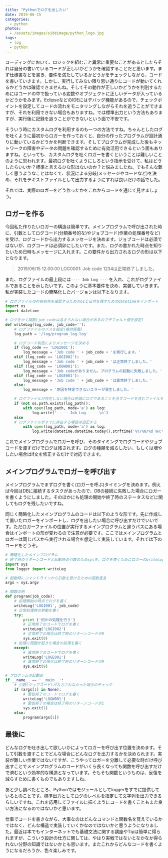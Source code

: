```yaml
---
title: "Pythonでログを出したい"
date: 2019-06-15
categories: 
  - python
photos:
  - /assets/images/sideimage/python_logo.jpg
tags:
  - log
  - python
---
```


コーディングにおいて、ロジックを組むこと異常に重要なことがあるとしたらそれは自分の書いているコードが正しいかどうかを確認することだと思います。まず仕様書などを書き、要件を満たしているかどうかをチェックしながら、コードを書いていきます。しかし、実行してみない限り思い通りにコードが動いてくれるかどうかは確認できませんね。そしてその動作が正しいかどうかを判別するためにはコードの中で扱っている変数やオブジェクトに正しいデータが入っているかどうかをみます。EclipseなどのIDEにはデバッグ機能があるので、チェックポイントを設定してコードの流れをモニタリングしながらそれを追うことができますが、それを利用できない場合もありますね。では標準出力という方法もありますが、実行後に記録を追うことができないという面で不安です。

そういう時にカスタムログを利用するのも一つの方法ですね。ちゃんとしたログを吐くように最初からロガーを作っておくと、自分の作ったプログラムが設計通りに動いているかどうかを判断できます。そしてプログラムが完成した後もネットワークの障害やデータの問題を確認するために有効活用できるという面もありますね。といっても、カスタムログを吐くロガーを書くということは難しいことのように思われます。最初ログを吐くようにしろという指示を受けて、私はどうしたらいいか？標準と言えるひな形はないのか？と悩みましたね。でもそんな難しく思うようなことはなくて、状況による分岐(メッセージやコードなど)を決め、それをテキストファイルとして出力するようにすれば良いだけの話でした。

それでは、実際のロガーをどう作ったかをこれからコードを通じて見せましょう。

## ロガーを作る

今回私た作りたいロガーの構造は簡単です。メインプログラムで呼び出された時に、引数としてログコード(分類番号的な)やジョブコード(作業の処理番号など)を受け、ログコードから出力するメッセージを決めます。ジョブコードは必須ではないが、ログコードは必須卯にしたいです。また、ログの書かれた時点を知りたいため日時もメッセージに入れます。この要件から出力されるログの形は以下となります。

> 2019/06/15 12:00:00 LOG0001: Job code 1234は正常終了しました。

また、ログファイルの最上段には`---- Job Log ----`を入れ、これがログファイルであることを示したいです。このように基本要件を決め、実装していきます。私が実装したコードの簡略化したバージョンは以下となります。

```python
# ログファイルの存在有無を確認するためのosと日付を残すためのdatetimeをインポート
import os
import datetime

# ログをかく関数(job_codeは与えられない場合があるのでデフォルト値を設定)
def writeLog(log_code, job_code=''):
    # ログファイルのパスを指定(絶対経路)
    log_path = '/log/program_log.log'

    # ログコード判定によりメッセージを決める
    if (log_code == 'LOGI001'):
        log_message = 'Job code ' + job_code + 'を実行します。'
    elif (log_code == 'LOGI002'):
        log_message = 'Job code ' + job_code + 'は正常終了しました。'
    elif (log_code == 'LOGW001'):
        log_message = 'Job codeがありません。プログラムの起動に失敗しました。'
    elif (log_code == 'LOGE001'):
        log_message = 'Job code ' + job_code + 'は異常終了しました。'
    else:
        log_message = '原因を特定できないエラーが発生しました。'

    # ログファイルが存在しない場合は先端にログであることを示すコードを含むファイルを生成
    if (not os.path.exists(log_path)):
        with open(log_path, mode='a') as log:
            log.write('----- Job Log -----\n')
    else 
    # ログファイルがすでに存在する場合は追記する
        with open(log_path, mode='a') as log:
            log.write(datetime.datetime.today().strftime('%Y/%m/%d %H:%M:%S') + ' ' + log_code + ': ' + log_message + '\n')
```

これでメインプログラムでロガーを呼び、そのタイミングでログコードやジョブコードを渡すだけでログは残されます。ログの種類を減らしたい、もしくは増やしたい場合はif文を修正するだけで対応できます。

## メインプログラムでロガーを呼び出す

メインプログラムでまずログを書く(ロガーを呼ぶ)タイミングを決めます。例えば今回はDBに接続するタスクがあったので、DBの接続に失敗した場合にロガーを書くようにしました。そのほかにも処理の開始や終了時のステータスなどに関してもログを残したいですね。

同じく簡略化したメインプログラムのコードは以下のような形です。先に作成して置いたロガーをインポートし、ログを出したい場合に呼び出すだけでいいです。ただロガーファイルの位置が実行するメインプログラムと違うパスにある場合はインポートの形が変わるので注意が必要です。ここではメインプログラムとロガーは同じパスから実行される場合を想定して実装しています。それでは下のコードをどうぞ。

```python
# 簡略化したメインプログラム
# 終了時のリターンコードと起動時の引数のためsysを、ログを書くためにロガーのwriteLog関数をインポート
import sys
from logger import writeLog

# 起動時にコマンドラインから引数を受けるための変数宣言
args = sys.argv

# 関数の例
def program(job_code):
    # 処理開始の時点でログを書く
    writeLog('LOGI001', job_code)
    # 正常処理時の挙動を書く
    try:
        print ('何かの処理を行う')
        # 正常終了のコードでログを書く
        writeLog('LOGI002')
        # 正常終了の場合は終了時のリターンコードが0
        sys.exit(0)
    # 処理に問題が起きた場合の処理を書く
    except:
        # 異常終了のコードでログを書く
        writeLog('LOGE001')
        # 異常終了の場合は終了時のリターンコードが9
        sys.exit(9)

# プログラムの起動部
if __name__ == '__main__':
    # 引数(ジョブコード)が入力されなかった場合のチェック
    if (args[1] in None):
        # 警告終了のコードでログを書く
        writeLog('LOGW001')
        # 警告終了の場合は終了時のリターンコードが1
        sys.exit(1)
    else:
        program(args[1])
```

## 最後に

どんなログを吐き出して欲しいかによってロガーを呼び出す位置を決めます。そして引数を渡すことでどんな場合にどんなログを出力するかを決められます。実装が難しい作業ではないですが、こうやってロガーを分離して必要な時だけ呼び出すことでメインプログラムのコードがいくら長くなっても関数を呼び出すだけで済むという効率的な構造となっています。そもそも関数というものは、反復を減らすために書くものでもありますしね。

あと少し調べたところ、Pythonではモジュールとしてloggerをすでに提供しているとのことです。標準出力としてログのレベルを指定して文字列を出力できるらしいですね。これを応用してファイルに描くようにコードを書くこともまた良い方法になるのではないかと思います。

仕事でコードを書きながら、大事なのはどんなコマンドと関数名を覚えているかではなく、どんな構造で実装していくかなのではないかと思うようになりました。最近は本でもインターネットでも基礎文法に関する講座やTipは簡単に得られますが、こういう設計の仕方に関しては、やはり実戦ではないとなかなか得られない分野の知識ではないかとも思います。またこれからどんなコードを書くようになるだろうか、色々楽しみです。
